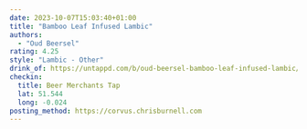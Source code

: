 ```yaml
---
date: 2023-10-07T15:03:40+01:00
title: "Bamboo Leaf Infused Lambic"
authors:
  - "Oud Beersel"
rating: 4.25
style: "Lambic - Other"
drink_of: https://untappd.com/b/oud-beersel-bamboo-leaf-infused-lambic/
checkin:
  title: Beer Merchants Tap
  lat: 51.544
  long: -0.024
posting_method: https://corvus.chrisburnell.com
---
```

